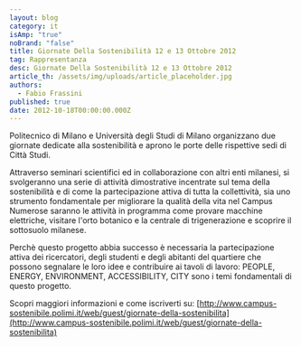 ```yaml
---
layout: blog
category: it
isAmp: "true"
noBrand: "false"
title: Giornate Della Sostenibilità 12 e 13 Ottobre 2012
tag: Rappresentanza
desc: Giornate Della Sostenibilità 12 e 13 Ottobre 2012
article_th: /assets/img/uploads/article_placeholder.jpg
authors:
  - Fabio Frassini
published: true
date: 2012-10-18T00:00:00.000Z
---
```


Politecnico di Milano e Università degli Studi di Milano organizzano due giornate dedicate alla sostenibilità e aprono le porte delle rispettive sedi di Città Studi.

Attraverso seminari scientifici ed in collaborazione con altri enti milanesi, si svolgeranno una serie di attività dimostrative incentrate sul tema della sostenibilità e di come la partecipazione attiva di tutta la collettività, sia uno strumento fondamentale per migliorare la qualità della vita nel Campus Numerose saranno le attività in programma come provare macchine elettriche, visitare l'orto botanico e la centrale di trigenerazione e scoprire il sottosuolo milanese.

Perchè questo progetto abbia successo è necessaria la partecipazione attiva dei ricercatori, degli studenti e degli abitanti del quartiere che possono segnalare le loro idee e contribuire ai tavoli di lavoro: PEOPLE, ENERGY, ENVIRONMENT, ACCESSIBILITY, CITY sono i temi fondamentali di questo progetto.

Scopri maggiori informazioni e come iscriverti su: [http://www.campus-sostenibile.polimi.it/web/guest/giornate-della-sostenibilita](http://www.campus-sostenibile.polimi.it/web/guest/giornate-della-sostenibilita)
